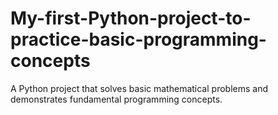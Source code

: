 # My-first-Python-project-to-practice-basic-programming-concepts
A Python project that solves basic mathematical problems and demonstrates fundamental programming concepts.
